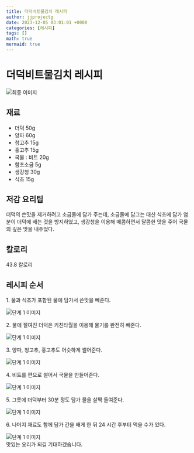 ```yaml
---
title: 더덕비트물김치 레시피
author: jjprojectg
date: 2023-12-05 03:01:01 +0000
categories: [레시피]
tags: []
math: true
mermaid: true
---
```

<meta name="og:type" content="website"/>
<meta charset="UTF-8"/>
<div class="header">
  <h1>더덕비트물김치 레시피</h1>
</div>

<div class="container my-4">
  <div class="row">
    <div class="col-12 col-md-6">
      <div class="recipe-image">
        <img src="http://www.foodsafetykorea.go.kr/uploadimg/cook/10_00413_2.png" class="step-image" alt="최종 이미지"/>
      </div>
    </div>
    <div class="col-12 col-md-6">
      <div class="ingredients">
        <h2>재료</h2>
        <ul class="card">
          <li> 더덕 50g </li>
          <li>  양파 60g </li>
          <li>  청고추 15g </li>
          <li>  홍고추 15g </li>
          <li> 국물 : 비트 20g </li>
          <li>  함초소금 5g </li>
          <li>  생강청 30g </li>
          <li>  식초 15g </li>
</ul>
      </div>
    </div>
    <div class="col-12 col-md-6">
      <div class="ingredients">
        <h2>저감 요리팁</h2>
        <div class="card"> 
          <p>
            더덕의 쓴맛을 제거하려고 소금물에 담가 주는데, 소금물에 담그는 대신 식초에 담가 염분이 더덕에 배는 것을 방지하였고, 생강청을 이용해 매콤하면서 달콤한 맛을 주어 국물의 깊은 맛을 내주었다.
          </p>
        </div>
      </div>
      <div class="ingredients">
        <h2>칼로리</h2>
        <div class="card"> 
          <p>
            43.8 칼로리
          </p>
        </div>
      </div>
    </div>
  </div>

  <h2 class="my-4">레시피 순서</h2>
  <div class="card recipe-card">
    <div class="card-body recipe-step">
      <p class="card-text step-description">1. 물과 식초가 포함된 물에 담가서 쓴맛을
빼준다.</p>
      <img src="http://www.foodsafetykorea.go.kr/uploadimg/cook/20_00413_01.png" alt="단계 1 이미지" class="step-image"/>
    </div>
  </div>
  <div class="card recipe-card">
    <div class="card-body recipe-step">
      <p class="card-text step-description">2. 물에 절여진 더덕은 키친타월을 이용해 물기를
완전히 빼준다.</p>
      <img src="http://www.foodsafetykorea.go.kr/uploadimg/cook/20_00413_02.png" alt="단계 1 이미지" class="step-image"/>
    </div>
  </div>
  <div class="card recipe-card">
    <div class="card-body recipe-step">
      <p class="card-text step-description">3. 양파, 청고추, 홍고추도 어슷하게 썰어준다.</p>
      <img src="http://www.foodsafetykorea.go.kr/uploadimg/cook/20_00413_03.png" alt="단계 1 이미지" class="step-image"/>
    </div>
  </div>
  <div class="card recipe-card">
    <div class="card-body recipe-step">
      <p class="card-text step-description">4. 비트를 편으로 썰어서 국물을 만들어준다.</p>
      <img src="http://www.foodsafetykorea.go.kr/uploadimg/cook/20_00413_04.png" alt="단계 1 이미지" class="step-image"/>
    </div>
  </div>
  <div class="card recipe-card">
    <div class="card-body recipe-step">
      <p class="card-text step-description">5. 그릇에 더덕부터 30분 정도 담가 물을 살짝
들여준다.</p>
      <img src="http://www.foodsafetykorea.go.kr/uploadimg/cook/20_00413_05.png" alt="단계 1 이미지" class="step-image"/>
    </div>
  </div>
  <div class="card recipe-card">
    <div class="card-body recipe-step">
      <p class="card-text step-description">6. 나머지 재료도 함께 담가 간을 배게 한 뒤 24
시간 후부터 먹을 수가 있다.</p>
      <img src="http://www.foodsafetykorea.go.kr/uploadimg/cook/20_00413_06.png" alt="단계 1 이미지" class="step-image"/>
    </div>
  </div>

</div>
맛있는 요리가 되길 기대하겠습니다.

